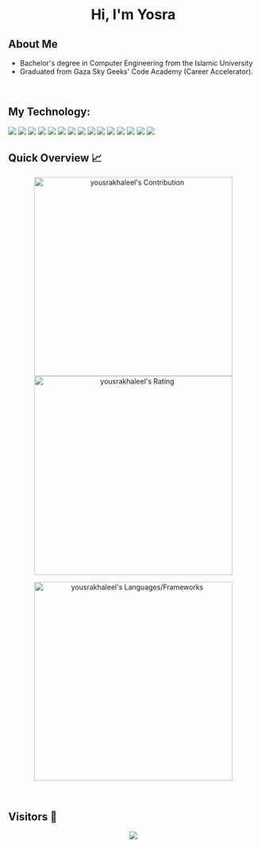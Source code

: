 <h1 align="center"> Hi, I'm Yosra </h1>

<h2> About Me </h2>

- Bachelor's degree in Computer Engineering from the Islamic University
- Graduated from Gaza Sky Geeks' Code Academy (Career Accelerator).

<br />

<h2> My Technology: </h2>

![](https://i.imgur.com/tn8XrT3.png) ![](https://i.imgur.com/u3PDdB7.png) ![](https://i.imgur.com/DEsdxki.png) ![](https://i.imgur.com/V4JEmYL.png) ![](https://i.imgur.com/OuE62Np.png) ![](https://i.imgur.com/c7ixPxY.png) ![](https://i.imgur.com/Vm1Z2m8.png) ![](https://i.imgur.com/Bm8UWtO.png) ![](https://i.imgur.com/rX6kRge.png) ![](https://i.imgur.com/kmBXs6W.png) ![](https://i.imgur.com/1VnS9CN.png) ![](https://i.imgur.com/Sp7gLck.png) ![](https://i.imgur.com/XEv8Q6O.png) ![](https://i.imgur.com/KAEpGgN.png) ![](https://i.imgur.com/wfoZI8P.png)


<h2>Quick Overview 📈</h2>
  
  <p align = "center">
 
</p>

<p align = "center">
  <img src = "https://github-readme-stats.vercel.app/api?username=yousrakhaleel&count_private=true&theme=default&hide_border=false" alt = "yousrakhaleel's Contribution" width = 400 >
  <img src = "https://github-readme-streak-stats.herokuapp.com?user=yousrakhaleel&count_private=true&theme=default&hide_border=false" alt = "yousrakhaleel's Rating" width = 400 >

</p>

<p align = "center">

 <img src = "https://github-readme-stats.vercel.app/api/top-langs?username=yousrakhaleel&show_icons=true&count_private=true&locale=en&layout=compact&langs_count=10&bg_color=fff&title_color=2f80ed&text_color=000&icon_color=fff" alt = "yousrakhaleel's Languages/Frameworks" width = 400 />
</p>


<br />
<h2>Visitors 👀</h2>
<div align="center" >
  <img src="https://profile-counter.glitch.me/yousrakhaleel/count.svg"></img>
</div>

<br /><br />
